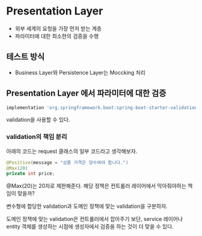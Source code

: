 # Presentation Layer 
- 외부 세계의 요청을 가장 먼저 받는 계층
- 파라미터에 대한 최소한의 검증을 수행

## 테스트 방식
- Business Layer와 Persistence Layer는 Moccking 처리

## Presentation Layer 에서 파라미터에 대한 검증
```groovy
implementation 'org.springframework.boot:spring-boot-starter-validation'
```
validation을 사용할 수 있다.

### validation의 책임 분리
아래의 코드는 request 클래스의 일부 코드라고 생각해보자.
```java
@Positive(message = "상품 가격은 양수여야 합니다.")
@Max(20)
private int price;
```
@Max(20)는 20자로 제한해준다. 해당 정책은 컨트롤러 레이어에서 막아줘야하는 책임이 맞을까?

변수형에 합당한 validation과 도메인 정책에 맞는 validation을 구분하자.

도메인 정책에 맞는 validation은 컨트롤러에서 잡아주기 보단, 
service 레이어나 entity 객체를 생성하는 시점에 생성자에서 검증을 하는 것이 더 맞을 수 있다.